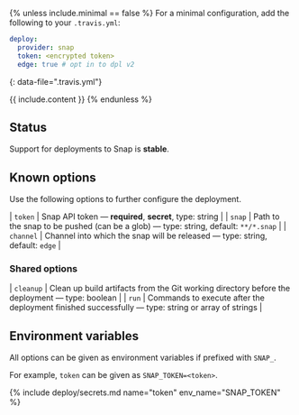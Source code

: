{% unless include.minimal == false %}
For a minimal configuration, add the following to your `.travis.yml`:

```yaml
deploy:
  provider: snap
  token: <encrypted token>
  edge: true # opt in to dpl v2
```
{: data-file=".travis.yml"}



{{ include.content }}
{% endunless %}

## Status

Support for deployments to Snap is **stable**.
## Known options

Use the following options to further configure the deployment.

| `token` | Snap API token &mdash; **required**, **secret**, type: string |
| `snap` | Path to the snap to be pushed (can be a glob) &mdash; type: string, default: `**/*.snap` |
| `channel` | Channel into which the snap will be released &mdash; type: string, default: `edge` |

### Shared options

| `cleanup` | Clean up build artifacts from the Git working directory before the deployment &mdash; type: boolean |
| `run` | Commands to execute after the deployment finished successfully &mdash; type: string or array of strings |

## Environment variables

All options can be given as environment variables if prefixed with `SNAP_`.

For example, `token` can be given as `SNAP_TOKEN=<token>`.

{% include deploy/secrets.md name="token" env_name="SNAP_TOKEN" %}
